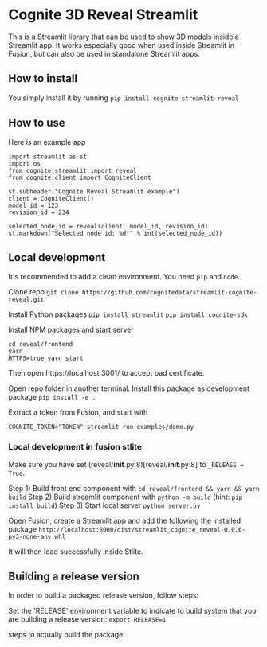 # Cognite 3D Reveal Streamlit

This is a Streamlit library that can be used to show 3D models inside a Streamlit app. It works especially good when used inside Streamlit in Fusion, but can also be used in standalone Streamlit apps.

## How to install

You simply install it by running
`pip install cognite-streamlit-reveal`

## How to use

Here is an example app

```
import streamlit as st
import os
from cognite.streamlit import reveal
from cognite.client import CogniteClient

st.subheader("Cognite Reveal Streamlit example")
client = CogniteClient()
model_id = 123
revision_id = 234

selected_node_id = reveal(client, model_id, revision_id)
st.markdown("Selected node id: %d!" % int(selected_node_id))

```

## Local development

It's recommended to add a clean environment. You need `pip` and `node`.

Clone repo
`git clone https://github.com/cognitedata/streamlit-cognite-reveal.git`

Install Python packages
`pip install streamlit`
`pip install cognite-sdk`

Install NPM packages and start server

```
cd reveal/frontend
yarn
HTTPS=true yarn start
```

Then open https://localhost:3001/ to accept bad certificate.

Open repo folder in another terminal. Install this package as development package
`pip install -e .`

Extract a token from Fusion, and start with

`COGNITE_TOKEN="TOKEN" streamlit run examples/demo.py`

### Local development in fusion stlite

Make sure you have set (reveal/**init**.py:8)[reveal/__init__.py:8] to `_RELEASE = True`.

Step 1) Build front end component with `cd reveal/frontend && yarn && yarn build`
Step 2) Build streamlit component with `python -m build` (hint: `pip install build`)
Step 3) Start local server `python server.py`

Open Fusion, create a Streamlit app and add the following the installed package
`http://localhost:8000/dist/streamlit_cognite_reveal-0.0.6-py3-none-any.whl`

It will then load successfully inside Stlite.

## Building a release version

In order to build a packaged release version, follow steps:

Set the 'RELEASE' environment variable to indicate to build system that
you are building a release version:
`export RELEASE=1`

<TODO> steps to actually build the package
